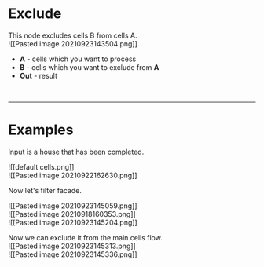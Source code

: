 # **Exclude** 
This node excludes cells B from cells A.   
![[Pasted image 20210923143504.png]]  

- **A** - cells which you want to process
- **B** - cells which you want to exclude from **A**
- **Out** - result
<br />

--------

# Examples
Input is a house that has been completed.  

![[default cells.png]]  
![[Pasted image 20210922162630.png]]  

Now let's filter facade.  

![[Pasted image 20210923145059.png]]  
![[Pasted image 20210918160353.png]]  
![[Pasted image 20210923145204.png]]  

Now we can exclude it from the main cells flow.  
![[Pasted image 20210923145313.png]]  
![[Pasted image 20210923145336.png]]

